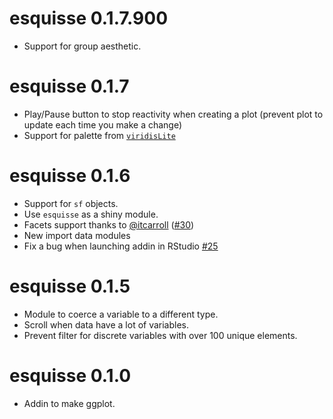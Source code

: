 # esquisse 0.1.7.900

* Support for group aesthetic.


# esquisse 0.1.7

* Play/Pause button to stop reactivity when creating a plot (prevent plot to update each time you make a change)
* Support for palette from [`viridisLite`](https://github.com/sjmgarnier/viridisLite)



# esquisse 0.1.6

* Support for `sf` objects.
* Use `esquisse` as a shiny module.
* Facets support thanks to [@itcarroll](https://github.com/itcarroll) ([#30](https://github.com/dreamRs/esquisse/pull/30))
* New import data modules
* Fix a bug when launching addin in RStudio [#25](https://github.com/dreamRs/esquisse/issues/25)



# esquisse 0.1.5

* Module to coerce a variable to a different type.
* Scroll when data have a lot of variables.
* Prevent filter for discrete variables with over 100 unique elements.


# esquisse 0.1.0

* Addin to make ggplot.

